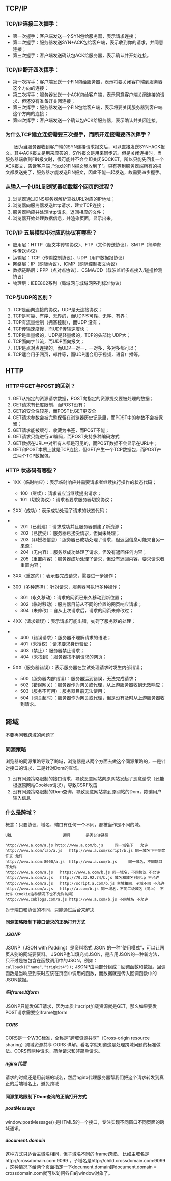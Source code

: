 ## TCP/IP

### TCP/IP连接三次握手：  

- 第一次握手：客户端发送一个SYN包给服务器，表示请求连接；
- 第二次握手：服务器发送SYN+ACK包给客户端，表示收到你的请求，并同意连接；
- 第三次握手：客户端发送确认包ACK给服务器，表示确认并开始连接。

### TCP/IP断开四次挥手：

- 第一次挥手：客户端发送一个FIN包给服务器，表示将要关闭客户端到服务器这个方向的连接；
- 第二次挥手：服务器发送一个ACK包给客户端，表示同意客户端关闭连接的请求，但还没有准备好关闭连接；
- 第三次挥手：服务器发送一个FIN包给客户端，表示将要关闭服务器到客户端这个方向的连接；
- 第四次挥手：客户端发送一个确认包ACK给服务器，表示确认并关闭连接。

### 为什么TCP建立连接需要三次握手，而断开连接需要四次挥手？

　　因为当服务器收到客户端的SYN连接请求报文后，可以直接发送SYN+ACK报文。其中ACK报文是用来应答的，SYN报文是用来同步的。但是关闭连接时，当服务器端收到FIN报文时，很可能并不会立即关闭SOCKET，所以只能先回复一个ACK报文，告诉客户端，”你发的FIN报文我收到了”。只有等到服务器端所有的报文都发送完了，服务器才能发送FIN报文，因此不能一起发送，故需要四步握手。

### 从输入一个URL到浏览器加载整个网页的过程？

1. 浏览器通过DNS服务器解析查找URL对应的IP地址；
2. 浏览器向服务器发送http请求，建立TCP连接；
3. 服务器响应并处理http请求，返回相应的文件；
4. 浏览器开始处理数据信息，并渲染页面，显示出来。

### TCP/IP 五层模型中对应的协议有哪些？

- 应用层：HTTP（超文本传输协议）、FTP（文件传送协议）、SMTP（简单邮件传送协议）
- 运输层：TCP（传输控制协议）、UDP（用户数据报协议）
- 网络层：IP（网际协议）、ICMP（网际控制报文协议）
- 数据链路层：PPP（点对点协议）、CSMA/CD（载波监听多点接入/碰撞检测协议）
- 物理层：IEEE802系列（局域网与城域网系列标准协议）

### TCP与UDP的区别？

1. TCP是面向连接的协议，UDP是无连接协议；
2. TCP是可靠、有序、无界的，而UDP不可靠、无序、有界；
3. TCP有流量控制（拥塞控制），而UDP 没有；
4. TCP传输速度慢，而UDP传输速度快；
5. TCP是重量级的，UDP是轻量级的，TCP的头部比 UDP大；
6. TCP面向字节流，而UDP面向报文；
7. TCP是点对点连接的，而UDP一对一，一对多，多对多都可以；
8. TCP适合用于网页，邮件等，而UDP适合用于视频，语音广播等。

## HTTP

### HTTP中GET与POST的区别？

1. GET从指定的资源请求数据，POST向指定的资源提交要被处理的数据；
2. GET请求有长度限制，而POST没有；
3. GET的安全性较差，而POST比GET更安全
4. GET请求参数会被完整保留在浏览器历史记录里，而POST中的参数不会被保留；
5. GET请求能被缓存、收藏为书签，而POST不能；
6. GET请求只能进行url编码，而POST支持多种编码方式
7. GET数据在URL中对所有人都是可见的，而POST数据不会显示在URL中；
8. GET和POST本质上就是TCP连接，但GET产生一个TCP数据包，而POST产生两个TCP数据包。

### HTTP 状态码有哪些？

- 1XX（临时响应）：表示临时响应并需要请求者继续执行操作的状态代码；

  - 100（继续）：请求者应当继续提出请求；
  - 101（切换协议）：请求者要求服务器切换协议；

- 2XX（成功）：表示成功处理了请求的状态代码；

- - 201（已创建）：请求成功并且服务器创建了新资源；
  - 202（已接受）：服务器已接受请求，但尚未处理；
  - 203（非授权信息）：服务器已成功处理了请求，但返回信息可能来自另一来源；
  - 204（无内容）：服务器成功处理了请求，但没有返回任何内容；
  - 205（重置内容）：服务器成功处理了请求，但没有返回内容，要求请求者重置内容；

- 3XX（重定向）：表示要完成请求，需要进一步操作；
- 300（多种选择）：针对请求，服务器可执行多种操作；
  - 301（永久移动）：请求的网页已永久移动到新位置；
  - 302（临时移动）：服务器目前从不同的位置的网页响应请求；
  - 304（未修改）：自从上次请求后，请求的网页未修改过；
  
- 4XX（请求错误）：表示请求可能出错，妨碍了服务器的处理；

- - 400（错误请求）：服务器不理解请求的语法；
  - 401（未授权）：请求要求身份验证；
  - 403（禁止）：服务器禁止请求；
  - 404（未找到）：服务器找不到请求的网页；

- 5XX（服务器错误）：表示服务器在尝试处理请求时发生内部错误；

  - 500（服务器内部错误）：服务器运到错误，无法完成请求；
  - 502（错误网关）：服务器作为网关或代理，从上游服务器收到无效响应；
  - 503（服务不可用）：服务器目前无法使用；
  - 504（网关超时）：服务器作为网关或代理，但是没有及时从上游服务器收到请求。

## 跨域
[不要再问我跨域的问题了](https://segmentfault.com/a/1190000015597029)
### 同源策略

浏览器的同源策略导致了跨域，浏览器是从两个方面去做这个同源策略的，一是针对接口的请求，二是针对Dom的查询。
1. 没有同源策略限制的接口请求，导致恶意网站向原网站发起了恶意请求（还能根据原网站Cookies请求），导致CSRF攻击
2. 没有同源策略限制的Dom查询，导致恶意网站拿到原网站的Dom，欺骗用户输入信息

### 什么是跨域？

概念：只要协议、域名、端口有任何一个不同，都被当作是不同的域。

```
URL                      说明       是否允许通信

http://www.a.com/a.js http://www.a.com/b.js     同一域名下   允许
http://www.a.com/lab/a.js	http://www.a.com/script/b.js 同一域名下不同文件夹 允许
http://www.a.com:8000/a.js	http://www.a.com/b.js     同一域名，不同端口  不允许
http://www.a.com/a.js	https://www.a.com/b.js 同一域名，不同协议 不允许
http://www.a.com/a.js	http://70.32.92.74/b.js 域名和域名对应ip 不允许
http://www.a.com/a.js	http://script.a.com/b.js 主域相同，子域不同 不允许
http://www.a.com/a.js	http://a.com/b.js 同一域名，不同二级域名（同上） 不允许（cookie这种情况下也不允许访问）
http://www.cnblogs.com/a.js	http://www.a.com/b.js 不同域名 不允许
```

对于端口和协议的不同，只能通过后台来解决
#### 同源策略限制下接口请求的正确打开方式

##### JSONP
JSONP（JSON with Padding）是资料格式 JSON 的一种“使用模式”，可以让网页从别的网域要资料。
JSONP也叫填充式JSON，是应用JSON的一种新方法，只不过是被包含在函数调用中的JSON，例如：
`callback({"name","trigkit4"});`
JSONP由两部分组成：回调函数和数据。回调函数是当响应到来时应该在页面中调用的函数，而数据就是传入回调函数中的JSON数据。

##### 空iframe加form
JSONP只能发GET请求，因为本质上script加载资源就是GET，那么如果要发POST请求需要空iframe加form

##### CORS
CORS是一个W3C标准，全称是"跨域资源共享"（Cross-origin resource sharing）跨域资源共享 CORS 详解。看名字就知道这是处理跨域问题的标准做法。CORS有两种请求，简单请求和非简单请求。

##### nginx代理
请求的时候还是用前端的域名，然后nginx代理服务器帮我们把这个请求转发到真正的后端域名上，避免跨域

#### 同源策略限制下Dom查询的正确打开方式

##### postMessage
window.postMessage() 是HTML5的一个接口，专注实现不同窗口不同页面的跨域通讯。

##### document.domain
这种方式只适合主域名相同，但子域名不同的iframe跨域。
比如主域名是http://crossdomain.com:9099 ，子域名是http://child.crossdomain.com:9099 ，这种情况下给两个页面指定一下document.domain即document.domain = crossdomain.com就可以访问各自的window对象了。